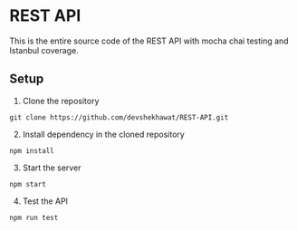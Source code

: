 # REST API

This is the entire source code of the REST API with mocha chai testing and Istanbul coverage.


## Setup

1. Clone the repository 
 ```
git clone https://github.com/devshekhawat/REST-API.git
```

2. Install dependency in the cloned repository
```
npm install
```

3. Start the server
```
npm start
```

4. Test the API
```
npm run test
```
